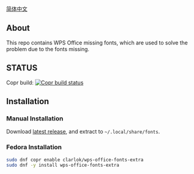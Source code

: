 [简体中文](README-zh_CN.md)

## About

This repo contains WPS Office missing fonts, which are used to solve the problem due to the fonts missing.

## STATUS

Copr build: [![Copr build status](https://copr.fedorainfracloud.org/coprs/clarlok/wps-office-fonts-extra/package/wps-office-fonts-extra/status_image/last_build.png)](https://copr.fedorainfracloud.org/coprs/clarlok/wps-office-fonts-extra/package/wps-office-fonts-extra/)

## Installation

### Manual Installation

Download [latest release](https://github.com/JamesBrosy/wps-office-fonts-extra/releases/latest), and extract to `~/.local/share/fonts`.

### Fedora Installation

```sh
sudo dnf copr enable clarlok/wps-office-fonts-extra
sudo dnf -y install wps-office-fonts-extra
```

